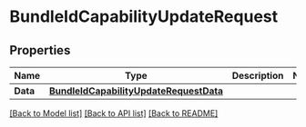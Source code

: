 # BundleIdCapabilityUpdateRequest

## Properties

Name | Type | Description | Notes
------------ | ------------- | ------------- | -------------
**Data** | [**BundleIdCapabilityUpdateRequestData**](BundleIdCapabilityUpdateRequest_data.md) |  | 

[[Back to Model list]](../README.md#documentation-for-models) [[Back to API list]](../README.md#documentation-for-api-endpoints) [[Back to README]](../README.md)


